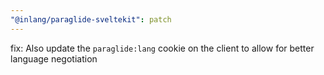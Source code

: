 ```yaml
---
"@inlang/paraglide-sveltekit": patch
---
```


fix: Also update the `paraglide:lang` cookie on the client to allow for better language negotiation
